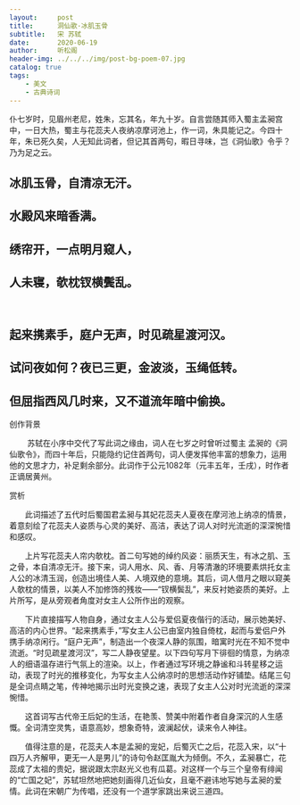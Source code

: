 ```yaml
---
layout:     post
title:      洞仙歌·冰肌玉骨
subtitle:   宋 苏轼
date:       2020-06-19
author:     听松阁
header-img: ../../../img/post-bg-poem-07.jpg
catalog: true
tags:
    - 美文
    - 古典诗词
---
```


仆七岁时，见眉州老尼，姓朱，忘其名，年九十岁。自言尝随其师入蜀主孟昶宫中，一日大热，蜀主与花蕊夫人夜纳凉摩诃池上，作一词，朱具能记之。今四十年，朱已死久矣，人无知此词者，但记其首两句，暇日寻味，岂《洞仙歌》令乎？乃为足之云。


## 冰肌玉骨，自清凉无汗。
## 水殿风来暗香满。
## 绣帘开，一点明月窥人，
## 人未寝，欹枕钗横鬓乱。
&nbsp;
## 起来携素手，庭户无声，时见疏星渡河汉。
## 试问夜如何？夜已三更，金波淡，玉绳低转。
## 但屈指西风几时来，又不道流年暗中偷换。



创作背景

　　 苏轼在小序中交代了写此词之缘由，词人在七岁之时曾听过蜀主 孟昶的《洞仙歌令》，而四十年后，只能隐约记住首两句，词人便发挥他丰富的想象力，运用他的文思才力，补足剩余部分。此词作于公元1082年（元丰五年，壬戌），时作者正谪居黄州。 





赏析

　　此词描述了五代时后蜀国君孟昶与其妃花蕊夫人夏夜在摩河池上纳凉的情景，着意刻绘了花蕊夫人姿质与心灵的美好、高洁，表达了词人对时光流逝的深深惋惜和感叹。

　　上片写花蕊夫人帘内欹枕。首二句写她的绰约风姿：丽质天生，有冰之肌、玉之骨，本自清凉无汗。接下来，词人用水、风、香、月等清澈的环境要素烘托女主人公的冰清玉润，创造出境佳人美、人境双绝的意境。其后，词人借月之眼以窥美人欹枕的情景，以美人不加修饰的残妆——“钗横鬓乱”，来反衬她姿质的美好。上片所写，是从旁观者角度对女主人公所作出的观察。

　　下片直接描写人物自身，通过女主人公与爱侣夏夜偕行的活动，展示她美好、高洁的内心世界。“起来携素手，”写女主人公已由室内独自倚枕，起而与爱侣户外携手纳凉闲行。“庭户无声”，制造出一个夜深人静的氛围，暗寓时光在不知不觉中流逝。“时见疏星渡河汉”，写二人静夜望星。以下四句写月下徘徊的情意，为纳凉人的细语温存进行气氛上的渲染。以上，作者通过写环境之静谧和斗转星移之运动，表现了时光的推移变化，为写女主人公纳凉时的思想活动作好铺垫。结尾三句是全词点睛之笔，传神地揭示出时光变换之速，表现了女主人公对时光流逝的深深惋惜。

　　这首词写古代帝王后妃的生活，在艳羡、赞美中附着作者自身深沉的人生感慨。全词清空灵隽，语意高妙，想象奇特，波澜起伏，读来令人神往。

　　值得注意的是，花蕊夫人本是孟昶的宠妃，后蜀灭亡之后，花蕊入宋，以“十四万人齐解甲，更无一人是男儿”的诗句令赵匡胤大为倾倒。不久，孟昶暴亡，花蕊成了太祖的贵妃，据说跟太宗赵光义也有瓜葛。对这样一个与三个皇帝有绯闻的“亡国之妃”，苏轼坦然地把她刻画得几近仙女，且毫不避讳地写她与孟昶的爱情。此词在宋朝广为传唱，还没有一个道学家跳出来说三道四。
